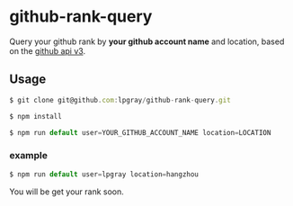 # github-rank-query

Query your github rank by **your github account name** and location, based on the [github api v3](https://developer.github.com/v3).

## Usage

```javascript
$ git clone git@github.com:lpgray/github-rank-query.git

$ npm install

$ npm run default user=YOUR_GITHUB_ACCOUNT_NAME location=LOCATION
```

### example

```javascript
$ npm run default user=lpgray location=hangzhou
```

You will be get your rank soon.
